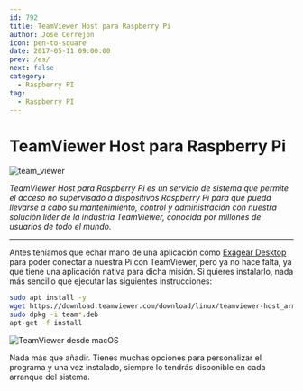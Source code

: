 ```yaml
---
id: 792
title: TeamViewer Host para Raspberry Pi
author: Jose Cerrejon
icon: pen-to-square
date: 2017-05-11 09:00:00
prev: /es/
next: false
category:
  - Raspberry PI
tag:
  - Raspberry PI
---
```


# TeamViewer Host para Raspberry Pi

![team_viewer](/images/2017/05/team_viewer.png)

*TeamViewer Host para Raspberry Pi es un servicio de sistema que permite el acceso no supervisado a dispositivos Raspberry Pi para que pueda llevarse a cabo su mantenimiento, control y administración con nuestra solución líder de la industria TeamViewer, conocida por millones de usuarios de todo el mundo.*

- - -
Antes teníamos que echar mano de una aplicación como [Exagear Desktop](https://eltechs.com/run-teamviewer-on-raspberry-pi/) para poder conectar a nuestra Pi con TeamViewer, pero ya no hace falta, ya que tiene una aplicación nativa para dicha misión. Si quieres instalarlo, nada más sencillo que ejecutar las siguientes instrucciones:

```bash
sudo apt install -y 
wget https://download.teamviewer.com/download/linux/teamviewer-host_armhf.deb
sudo dpkg -i team*.deb
apt-get -f install
```

![TeamViewer desde macOS](/images/2017/05/team_viewer_remote.jpg "TeamViewer desde macOS")

Nada más que añadir. Tienes muchas opciones para personalizar el programa y una vez instalado, siempre lo tendrás disponible en cada arranque del sistema.